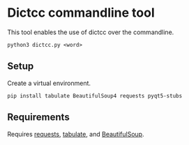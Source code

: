# Dictcc commandline tool

This tool enables the use of dictcc over the commandline.

	python3 dictcc.py <word>
	
## Setup
Create a virtual environment.

    pip install tabulate BeautifulSoup4 requests pyqt5-stubs
    
    
## Requirements
Requires [requests](https://pypi.org/project/requests/), [tabulate](https://bitbucket.org/astanin/python-tabulate), and [BeautifulSoup](https://www.crummy.com/software/BeautifulSoup/).
